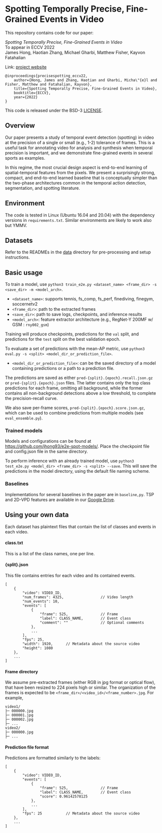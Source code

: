 # Spotting Temporally Precise, Fine-Grained Events in Video

This repository contains code for our paper:

*Spotting Temporally Precise, Fine-Grained Events in Video*\
To appear in ECCV 2022\
James Hong, Haotian Zhang, Michael Gharbi, Matthew Fisher, Kayvon Fatahalian

Link: [project website](https://jhong93.github.io/projects/spot.html)

```
@inproceedings{precisespotting_eccv22,
    author={Hong, James and Zhang, Haotian and Gharbi, Micha\"{e}l and Fisher, Matthew and Fatahalian, Kayvon},
    title={Spotting Temporally Precise, Fine-Grained Events in Video},
    booktitle={ECCV},
    year={2022}
}
```

This code is released under the BSD-3 [LICENSE](/LICENSE).

## Overview

Our paper presents a study of temporal event detection (spotting) in video at the precision of a single or small (e.g., 1-2) tolerance of frames.
This is a useful task for annotating video for analysis and synthesis when temporal precision is important, and we demonstrate fine-grained events in several sports as examples.

In this regime, the most crucial design aspect is end-to-end learning of spatial-temporal features from the pixels.
We present a surprisingly strong, compact, and end-to-end learned baseline that is conceptually simpler than the two-phase architectures common in the temporal action detection, segmentation, and spotting literature.

## Environment

The code is tested in Linux (Ubuntu 16.04 and 20.04) with the dependency versions in ```requirements.txt```. Similar environments are likely to work also but YMMV.

## Datasets

Refer to the READMEs in the [data](/data) directory for pre-processing and setup instructions.

## Basic usage

To train a model, use `python3 train_e2e.py <dataset_name> <frame_dir> -s <save_dir> -m <model_arch>`.

* `<dataset_name>`: supports tennis, fs_comp, fs_perf, finediving, finegym, soccernetv2
* `<frame_dir>`: path to the extracted frames
* `<save_dir>`: path to save logs, checkpoints, and inference results
* `<model_arch>`: feature extractor architecture (e.g., RegNet-Y 200MF w/ GSM : `rny002_gsm`)

Training will produce checkpoints, predictions for the `val` split, and predictions for the `test` split on the best validation epoch.

To evaluate a set of predictions with the mean-AP metric, use `python3 eval.py -s <split> <model_dir_or_prediction_file>`.
* `<model_dir_or_prediction_file>`: can be the saved directory of a model containing predictions or a path to a prediction file.

The predictions are saved as either `pred-{split}.{epoch}.recall.json.gz` or `pred-{split}.{epoch}.json` files. The latter contains only the top class predictions for each frame, omitting all background, while the former contains all non-background detections above a low threshold, to complete the precision-recall curve.

We also save per-frame scores, `pred-{split}.{epoch}.score.json.gz`, which can be used to combine predictions from multiple models (see `eval_ensemble.py`).

### Trained models

Models and configurations can be found at https://github.com/jhong93/e2e-spot-models/. Place the checkpoint file and config.json file in the same directory.

To perform inference with an already trained model, use `python3 test_e2e.py <model_dir> <frame_dir> -s <split> --save`. This will save the predictions in the model directory, using the default file naming scheme.

### Baselines

Implementations for several baselines in the paper are in `baseline,py`. TSP and 2D-VPD features are available in our [Google Drive](https://drive.google.com/drive/folders/1AQFd8JsvxdEG2jQfY5GDVSLEtc9r824W?usp=sharing).

## Using your own data

Each dataset has plaintext files that contain the list of classes and events in each video.

#### class.txt

This is a list of the class names, one per line.

#### {split}.json

This file contains entries for each video and its contained events.

```
[
    {
        "video": VIDEO_ID,
        "num_frames": 4325,                 // Video length
        "num_events": 10,
        "events": [
            {
                "frame": 525,               // Frame
                "label": CLASS_NAME,        // Event class
                "comment": ""               // Optional comments
            },
            ...
        ],
        "fps": 25,
        "width": 1920,      // Metadata about the source video
        "height": 1080
    },
    ...
]
```

#### Frame directory

We assume pre-extracted frames (either RGB in jpg format or optical flow), that have been resized to 224 pixels high or similar. The organization of the frames is expected to be `<frame_dir>/<video_id>/<frame_number>.jpg`. For example,

```
video1/
├─ 000000.jpg
├─ 000001.jpg
├─ 000002.jpg
├─ ...
video2/
├─ 000000.jpg
├─ ...
```

#### Prediction file format

Predictions are formatted similarly to the labels:
```
[
    {
        "video": VIDEO_ID,
        "events": [
            {
                "frame": 525,               // Frame
                "label": CLASS_NAME,        // Event class
                "score": 0.96142578125
            },
            ...
        ],
        "fps": 25           // Metadata about the source video
    },
    ...
]
```